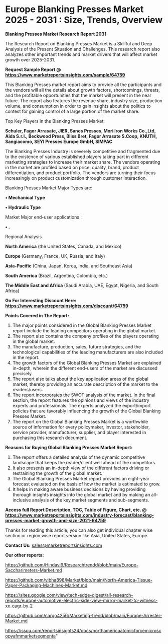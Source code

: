 # Europe Blanking Presses Market 2025 - 2031 : Size, Trends, Overview

<strong>Blanking Presses Market Research Report 2031</strong>

The Research Report on Blanking Presses Market is a Skillful and Deep Analysis of the Present Situation and Challenges. This research report also analyzes other important trends and market drivers that will affect market growth over 2025-2031.

<strong>Request Sample Report @ <a href=https://www.marketreportsinsights.com/sample/64759>https://www.marketreportsinsights.com/sample/64759</a></strong>

This Blanking Presses market report aims to provide all the participants and the vendors will all the details about growth factors, shortcomings, threats, and the profitable opportunities that the market will present in the near future. The report also features the revenue share, industry size, production volume, and consumption in order to gain insights about the politics to contest for gaining control of a large portion of the market share.

Top Key Players in the Blanking Presses Market:

<strong>Schuler, Fagor Arrasate, JIER, Sanes Presses, Mori Iron Works Co.,Ltd, Aida S.r.l., Beckwood Press, Bliss Bret, Fagor Arrasate S.Coop, KNUTH, Sangiacomo, SEYI Presses Europe GmbH, SIMPAC</strong>

The Blanking Presses Industry is severely competitive and fragmented due to the existence of various established players taking part in different marketing strategies to increase their market share. The vendors operating in the market are profiled based on price, quality, brand, product differentiation, and product portfolio. The vendors are turning their focus increasingly on product customization through customer interaction.

Blanking Presses Market Major Types are:

<strong>• Mechanical Type

• Hydraulic Type</strong>

Market Major end-user applications :

<strong>• .</strong>

Regional Analysis

</u><strong><b>North America</b></strong> (the United States, Canada, and Mexico)

<strong><b>Europe </b></strong>(Germany, France, UK, Russia, and Italy)

<strong><b>Asia-Pacific</b></strong> (China, Japan, Korea, India, and Southeast Asia)

<strong><b>South America</b></strong> (Brazil, Argentina, Colombia, etc.)

<strong><b>The Middle East and Africa</b></strong> (Saudi Arabia, UAE, Egypt, Nigeria, and South Africa)

<strong>Go For Interesting Discount Here: <a href=https://www.marketreportsinsights.com/discount/64759>https://www.marketreportsinsights.com/discount/64759</a></strong>

<strong>Points Covered in The Report:</strong>
<ol>
  <li>The major points considered in the Global Blanking Presses Market report include the leading competitors operating in the global market.</li>
  <li>The report also contains the company profiles of the players operating in the global market.</li>
  <li>The manufacture, production, sales, future strategies, and the technological capabilities of the leading manufacturers are also included in the report.</li>
  <li>The growth factors of the Global Blanking Presses Market are explained in-depth, wherein the different end-users of the market are discussed precisely.</li>
  <li>The report also talks about the key application areas of the global market, thereby providing an accurate description of the market to the readers/users.</li>
  <li>The report incorporates the SWOT analysis of the market. In the final section, the report features the opinions and views of the industry experts and professionals. The experts analyzed the export/import policies that are favorably influencing the growth of the Global Blanking Presses Market.</li>
  <li>The report on the Global Blanking Presses Market is a worthwhile source of information for every policymaker, investor, stakeholder, service provider, manufacturer, supplier, and player interested in purchasing this research document.</li>
</ol>
<strong>Reasons for Buying Global Blanking Presses Market Report:</strong>

<ol>
  <li>The report offers a detailed analysis of the dynamic competitive landscape that keeps the reader/client well ahead of the competitors.</li>
  <li>It also presents an in-depth view of the different factors driving or restraining the growth of the global market.</li>
  <li>The Global Blanking Presses Market report provides an eight-year forecast evaluated on the basis of how the market is estimated to grow.</li>
  <li>It helps in making aware business decisions by having providing thorough insights insights into the global market and by making an all-inclusive analysis of the key market segments and sub-segments.</li>
</ol>
<strong>Access full Report Description, TOC, Table of Figure, Chart, etc. @ <a href=https://www.marketreportsinsights.com/industry-forecast/blanking-presses-market-growth-and-size-2021-64759>https://www.marketreportsinsights.com/industry-forecast/blanking-presses-market-growth-and-size-2021-64759</a></strong>


Thanks for reading this article; you can also get individual chapter wise section or region wise report version like Asia, United States, Europe.

<strong>Contact Us:</strong>
sales@marketreportsinsights.com

<strong>Our other reports:</strong>

<a href=https://github.com/Hindavi9/Researchtrendd/blob/main/Europe-Saccharimeters-Market.md>https://github.com/Hindavi9/Researchtrendd/blob/main/Europe-Saccharimeters-Market.md</a>

<a href=https://github.com/vibha898/Market/blob/main/North-America-Tissue-Paper-Packaging-Machines-Market.md>https://github.com/vibha898/Market/blob/main/North-America-Tissue-Paper-Packaging-Machines-Market.md</a>

<a href=https://sites.google.com/view/tech-edge-digest/all-research-reports/europe-automotive-electric-side-view-mirror-market-to-witness-xx-cagr-by-2>https://sites.google.com/view/tech-edge-digest/all-research-reports/europe-automotive-electric-side-view-mirror-market-to-witness-xx-cagr-by-2</a>

<a href=https://github.com/cargo4256/Marketing-trend/blob/main/Europe-Arrester-Market.md>https://github.com/cargo4256/Marketing-trend/blob/main/Europe-Arrester-Market.md</a>

<a href=https://issuu.com/reportsinsights24/docs/northamericaatomicforcemicroscopyafmmarketsegmenta>https://issuu.com/reportsinsights24/docs/northamericaatomicforcemicroscopyafmmarketsegmenta</a>"
